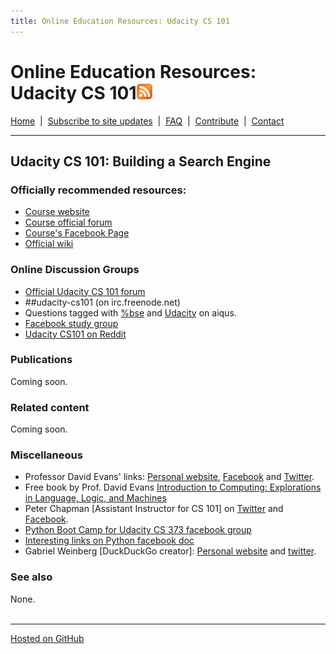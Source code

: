 ```yaml
---
title: Online Education Resources: Udacity CS 101
---
```


# Online Education Resources: Udacity CS 101<a href="http://page2rss.com/rss/ef82c5c6419d5e35ba79277605d0a192"><img src="https://github.com/amberj/online-edu-resources/raw/gh-pages/feed-icon.png" alt="RSS Feed" /></a>
[Home](http://amberj.github.com/online-edu-resources/ "Online Educational Resources: Home") &nbsp;|&nbsp; [Subscribe to site updates](http://amberj.github.com/online-edu-resources/subscribe.html "Online Educational Resources: Subscribe to site updates") &nbsp;|&nbsp; [FAQ](http://amberj.github.com/online-edu-resources/faq.html "Online Educational Resources: FAQ") &nbsp;|&nbsp; [Contribute](http://amberj.github.com/online-edu-resources/contribute.html "Online Educational Reqources: Contribute") &nbsp;|&nbsp; [Contact](http://amberj.github.com/online-edu-resources/contact.html "Online Educational Resources: Contact")<br />

<hr />

## Udacity CS 101: Building a Search Engine
### Officially recommended resources:
* [Course website](http://www.udacity.com/overview/Course/cs101)
* [Course official forum](http://www.udacity-forums.com/cs101/)
* [Course's Facebook Page](https://www.facebook.com/pages/Udacity-CS-101/317816304923458)
* [Official wiki](http://wiki.udacity.com/CS101)

### Online Discussion Groups
* [Official Udacity CS 101 forum](http://www.udacity-forums.com/cs101)
* \#\#udacity-cs101 (on irc.freenode.net)
* Questions tagged with [%bse](http://www.aiqus.com/tags/%25bse/ "Udacity CS 101 on aiqus") and [Udacity](http://www.aiqus.com/tags/udacity/ "Udacity tag on aiqus") on aiqus.
* [Facebook study group](https://www.facebook.com/groups/cs.class/)
* [Udacity CS101 on Reddit](http://www.reddit.com/r/cs101)

### Publications
Coming soon.

### Related content
Coming soon.

### Miscellaneous
* Professor David Evans' links: [Personal website](http://www.cs.virginia.edu/~evans/), [Facebook](https://www.facebook.com/evansde) and [Twitter](https://twitter.com/#!/UdacityDave).
* Free book by Prof. David Evans [Introduction to Computing: Explorations in Language, Logic, and Machines](http://www.computingbook.org/)
* Peter Chapman \[Assistant Instructor for CS 101\] on [Twitter](https://twitter.com/#!/pchapmanUdacity) and [Facebook](https://www.facebook.com/profile.php?id=100003477431951).
* [Python Boot Camp for Udacity CS 373 facebook group](https://www.facebook.com/groups/295104180548382/)
* [Interesting links on Python facebook doc](https://www.facebook.com/groups/295104180548382/doc/295562007169266/)
* Gabriel Weinberg [DuckDuckGo creator]: [Personal website](http://www.gabrielweinberg.com/) and [twitter](https://twitter.com/#!/yegg).

### See also
None.
<br /><br />
<hr />

[Hosted on GitHub](https://github.com/amberj/online-edu-resources "online-edu-resources on GitHub")
